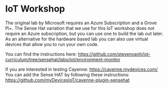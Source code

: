 # IoT Workshop

The original lab by Microsoft requires an Azure Subscription and a Grove Pi+. The Sense Hat variation that we use for this IoT workshop does not require an Azure subscription, but you can use one to build the lab out later. As an alternative for the hardware based lab you can also use virtual devices that allow you to run your own code.

You can find the instructions here: https://github.com/stevenvanh/iot-curriculum/tree/sensehat/labs/iot/environment-monitor

If you are interested in testing Cayenne: https://cayenne.mydevices.com/
You can add the Sense HAT by following these instructions: https://github.com/myDevicesIoT/cayenne-plugin-sensehat

